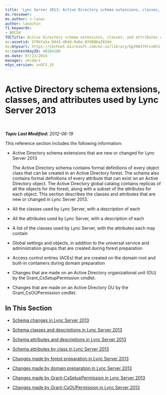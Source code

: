 ```yaml
---
title: 'Lync Server 2013: Active Directory schema extensions, classes, and attributes used by Lync Server'
ms.reviewer: 
ms.author: v-lanac
author: lanachin
f1.keywords:
- NOCSH
TOCTitle: Active Directory schema extensions, classes, and attributes used by Lync Server 2013
ms:assetid: 579bfa5a-9443-46dd-9a8e-07d00ba2824d
ms:mtpsurl: https://technet.microsoft.com/en-us/library/Gg398379(v=OCS.15)
ms:contentKeyID: 48184188
ms.date: 07/23/2014
manager: serdars
mtps_version: v=OCS.15
---
```


<div data-xmlns="http://www.w3.org/1999/xhtml">

<div class="topic" data-xmlns="http://www.w3.org/1999/xhtml" data-msxsl="urn:schemas-microsoft-com:xslt" data-cs="http://msdn.microsoft.com/">

<div data-asp="http://msdn2.microsoft.com/asp">

# Active Directory schema extensions, classes, and attributes used by Lync Server 2013

</div>

<div id="mainSection">

<div id="mainBody">

<span> </span>

_**Topic Last Modified:** 2012-06-19_

This reference section includes the following information:

  - Active Directory schema extensions that are new or changed for Lync Server 2013
    
    The Active Directory schema contains formal definitions of every object class that can be created in an Active Directory forest. The schema also contains formal definitions of every attribute that can exist on an Active Directory object. The Active Directory global catalog contains replicas of all the objects for the forest, along with a subset of the attributes for each object. This section describes the classes and attributes that are new or changed in Lync Server 2013.

  - All the classes used by Lync Server, with a description of each

  - All the attributes used by Lync Server, with a description of each

  - A list of the classes used by Lync Server, with the attributes each may contain

  - Global settings and objects, in addition to the universal service and administration groups that are created during forest preparation

  - Access control entries (ACEs) that are created on the domain root and built-in containers during domain preparation

  - Changes that are made on an Active Directory organizational unit (OU) by the Grant\_CsSetupPermission cmdlet.

  - Changes that are made on an Active Directory OU by the Grant\_CsOUPermission cmdlet.

<div>

## In This Section

  - [Schema changes in Lync Server 2013](lync-server-2013-schema-changes-in-lync-server-2013.md)

  - [Schema classes and descriptions in Lync Server 2013](lync-server-2013-schema-classes-and-descriptions.md)

  - [Schema attributes and descriptions in Lync Server 2013](lync-server-2013-schema-attributes-and-descriptions.md)

  - [Schema attributes by class in Lync Server 2013](lync-server-2013-schema-attributes-by-class.md)

  - [Changes made by forest preparation in Lync Server 2013](lync-server-2013-changes-made-by-forest-preparation.md)

  - [Changes made by domain preparation in Lync Server 2013](lync-server-2013-changes-made-by-domain-preparation.md)

  - [Changes made by Grant-CsSetupPermission in Lync Server 2013](lync-server-2013-changes-made-by-https://docs.microsoft.com/powershell/module/skype/Grant-CsSetupPermission)

  - [Changes made by Grant-CsOUPermission in Lync Server 2013](lync-server-2013-changes-made-by-https://docs.microsoft.com/powershell/module/skype/Grant-CsOUPermission)

</div>

</div>

<span> </span>

</div>

</div>

</div>

